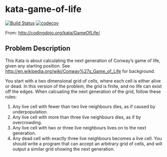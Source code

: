 # kata-game-of-life

[![Build Status](https://travis-ci.org/alectronic0/kata-game-of-life.svg?branch=master)](https://travis-ci.org/alectronic0/kata-game-of-life)
[![codecov](https://codecov.io/gh/alectronic0/kata-game-of-life/branch/master/graph/badge.svg)](https://codecov.io/gh/alectronic0/kata-game-of-life)

From: http://codingdojo.org/kata/GameOfLife/

## Problem Description
This Kata is about calculating the next generation of Conway’s game of life, given any starting position. See http://en.wikipedia.org/wiki/Conway%27s_Game_of_Life for background.

You start with a two dimensional grid of cells, where each cell is either alive or dead. In this version of the problem, the grid is finite, and no life can exist off the edges. When calcuating the next generation of the grid, follow these rules:

   1. Any live cell with fewer than two live neighbours dies, as if caused by underpopulation.
   2. Any live cell with more than three live neighbours dies, as if by overcrowding.
   3. Any live cell with two or three live neighbours lives on to the next generation.
   4. Any dead cell with exactly three live neighbours becomes a live cell.
You should write a program that can accept an arbitrary grid of cells, and will output a similar grid showing the next generation.